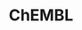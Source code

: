 ---
layout: default
bigquery: https://console.cloud.google.com/bigquery?p=patents-public-data&d=ebi_chembl&page=dataset
citation: '"The ChEMBL database in 2017." Anna Gaulton, Anne Hersey, Michał Nowotka,
  A Patrícia Bento, Jon Chambers, David Mendez, Prudence Mutowo, Francis Atkinson,
  Louisa J Bellis, Elena Cibrián-Uhalte, Mark Davies, Nathan Dedman, Anneli Karlsson,
  María Paula Magariños, John P Overington, George Papadatos, Ines Smit, Andrew R
  Leach Nucleic acids Research (2017) 45 (Database Issue), D945-D954'
contributors: European Bioinformatics Institute
cost: None
description: ChEMBL Data is a manually curated database of small molecules used in
  drug discovery, including information about existing patented drugs.
documentation: 'schema: https://www.ebi.ac.uk/chembl/db_schema


  '
last_edit: 04/12/2022, 14:59:58
location: https://console.cloud.google.com/marketplace/product/google_patents_public_datasets/chembl
maintained_by: EMBL-EBI, an outstation of European Molecular Biology Laboratory
related_publications: '

  ChEMBL: towards direct deposition of bioassay data.


  Mendez D, Gaulton A, Bento AP, Chambers J, De Veij M, Félix E, Magariños MP, Mosquera
  JF, Mutowo P, Nowotka M, Gordillo-Marañón M, Hunter F, Junco L, Mugumbate G, Rodriguez-Lopez
  M, Atkinson F, Bosc N, Radoux CJ, Segura-Cabrera A, Hersey A, Leach AR.


  — Nucleic Acids Res. 2019; 47(D1):D930-D940. doi: 10.1093/nar/gky1075

  '
schema_fields:
- standard_type
- warning_class
- go_id
- text_value
- approval_date
- uo_units
- who_extra
- mc_organism
- as_id
- last_active
- black_box_warning
- ad_type
- metref_id
- standard_units
- substrate_record_id
- drug_substance_flag
- source_domain_id
- annotation
- entity_type
- normal_range_max
- published_value
- availability_type
- ridx
- aidx
- src_id
- usan_substem
- binding_site_comment
- compound_name
- db_version
- domain_id
- l5
- targcomp_id
- level5
- cellosaurus_id
- normal_range_min
- previous_company
- dosed_ingredient
- parameter_value
- activity_id
- mesh_heading
- enzyme_tid
- acd_most_bpka
- standard_upper_value
- warning_year
- usan_stem
- withdrawn_reason
- ap_id
- tax_id
- cl_lincs_id
- therapeutic_flag
- oral
- level3
- withdrawn_flag
- heavy_atoms
- metabolite_record_id
- standard_inchi
- authors
- withdrawn_year
- qudt_units
- cell_source_tax_id
- cpd_str_alert_id
- db_source
- assay_tax_id
- who_name
- disease_efficacy
- ddd_units
- compd_id
- research_stem
- activity_comment
- sitecomp_id
- description
- cell_ontology_id
- assay_category
- ass_cls_map_id
- accession
- ddd_admr
- alert_id
- downgraded
- record_id
- relationship_desc
- company
- topical
- innovator_company
- indref_id
- withdrawn_country
- assay_type
- alert_set_id
- level1_description
- class_level
- domain_type
- inorganic_flag
- frac_code
- met_conversion
- last_page
- hba_lipinski
- confidence
- alert_name
- ddd_id
- mec_id
- mecref_id
- stem_class
- doc_type
- activity_count
- site_id
- set_name
- smid
- bao_endpoint
- published_type
- qed_weighted
- ddd_value
- site_name
- definition
- route
- standard_flag
- upper_value
- bao_format
- organism
- variant_id
- drug_record_id
- drugind_id
- chembl_id
- aromatic_rings
- confidence_score
- target_type
- tid
- actsm_id
- toid
- hba
- psa
- natural_product
- aspect
- component_id
- caloha_id
- acd_most_apka
- target_mapping
- cell_source_organism
- protein_class_synonym
- syn_type
- creation_date
- title
- first_page
- target_desc
- patent_expire_date
- active_ingredient
- warnref_id
- selectivity_comment
- mc_tax_id
- sei
- value
- published_units
- warning_type
- canonical_smiles
- assay_param_id
- comments
- level4_description
- assay_source
- subgroup
- synonyms
- priority
- prod_pat_id
- domain_description
- met_comment
- assay_subcellular_fraction
- published_relation
- year
- molecular_species
- tbl
- standard_inchi_key
- relation
- num_lipinski_ro5_violations
- src_assay_id
- delist_flag
- efo_id
- parent_go_id
- mesh_id
- country
- compsyn_id
- units
- level2_description
- l4
- pathway_id
- pchembl_value
- cell_id
- molecule_type
- l2
- num_alerts
- warning_id
- type
- sequence_md5sum
- job_id
- issue
- ro3_pass
- compound_key
- cell_source_tissue
- doc_id
- alogp
- mol_frac_id
- l3
- ref_url
- helm_notation
- mol_hrac_id
- atc_code
- mc_target_accession
- domain_name
- comp_go_id
- assay_cell_type
- parent_type
- start_position
- orig_description
- action_type
- cx_most_apka
- withdrawn_class
- l6
- std_act_id
- irac_code
- class_type
- short_name
- name
- product_id
- potential_duplicate
- cell_description
- parameter_type
- polymer_flag
- clo_id
- trade_name
- prediction_method
- strength
- full_molformula
- label
- chebi_par_id
- indication_class
- l1
- cidx
- doi
- version
- updated_on
- src_short_name
- usan_stem_definition
- level2
- cx_logd
- level4
- level3_description
- stem
- data_validity_comment
- first_approval
- acd_logp
- smarts
- active_molregno
- mol_irac_id
- drug_product_flag
- mw_freebase
- applicant_full_name
- direct_interaction
- molsyn_id
- ref_id
- enzyme_name
- assay_id
- standard_value
- bei
- component_type
- cx_logp
- site_residues
- abstract
- stat
- num_ro5_violations
- result_flag
- ref_type
- frac_class_id
- formulation_id
- curation_comment
- hbd
- molecular_mechanism
- relationship
- mechanism_comment
- mc_target_name
- journal
- pref_name
- molfile
- targrel_id
- cell_name
- prodrug
- species_group_flag
- sequence
- src_compound_id
- related_tid
- tid_fixed
- protein_class_id
- protclasssyn_id
- hbd_lipinski
- updated_by
- res_stem_id
- dosage_form
- assay_organism
- end_position
- oc_id
- mechanism_of_action
- assay_test_type
- irac_class_id
- molregno
- mutation
- mw_monoisotopic
- rtb
- assay_tissue
- mol_atc_id
- component_synonym
- status
- warning_description
- curated_by
- efo_term
- lle
- usan_stem_id
- major_class
- bao_id
- homologue
- entity_id
- level1
- relationship_type
- standard_relation
- isoform
- ddd_comment
- structure_type
- l8
- max_phase
- protein_class_desc
- publication_number
- acd_logd
- submission_date
- biocomp_id
- path
- bto_id
- ingredient
- chirality
- hrac_code
- tissue_id
- log_id
- warning_country
- cx_most_bpka
- le
- nda_type
- l7
- usan_year
- source
- pubmed_id
- max_phase_for_ind
- first_in_class
- rgid
- pathway_key
- predbind_id
- assay_strain
- idx
- full_mwt
- patent_use_code
- met_id
- standard_text_value
- uberon_id
- src_description
- parent_id
- co_stem_id
- patent_id
- assay_class_id
- comp_class_id
- patent_no
- mc_target_type
- volume
- parent_molregno
- hrac_class_id
- assay_desc
- parenteral
shortname: chembl
tags:
- biotechnology
- health
- chemical
- bioinformatics
- medical
terms_of_use: CC BY-SA 3.0
title: ChEMBL
uuid: e232a192-965c-4ec9-904c-155b6dfe56c5
---